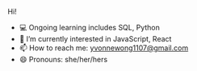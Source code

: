 Hi! 
<!-- 
**yvonne0711/yvonne0711** is a ✨ _special_ ✨ repository because its `README.md` (this file) appears on your GitHub profile. -->

<!-- - 🔭 I’m currently working on my own website -->
- 💻 Ongoing learning includes SQL, Python
- 🌱 I’m currently interested in JavaScript, React
- 📫 How to reach me: yvonnewong1107@gmail.com 
- 😄 Pronouns: she/her/hers
<!-- - 🤔 I’m looking for help with how to get into entry level tech jobs -->
<!-- - ⚡ Fun fact: ... -->
<!-- - 💬 Ask me about ... -->
<!-- - 👯 I’m looking to collaborate on ... -->
